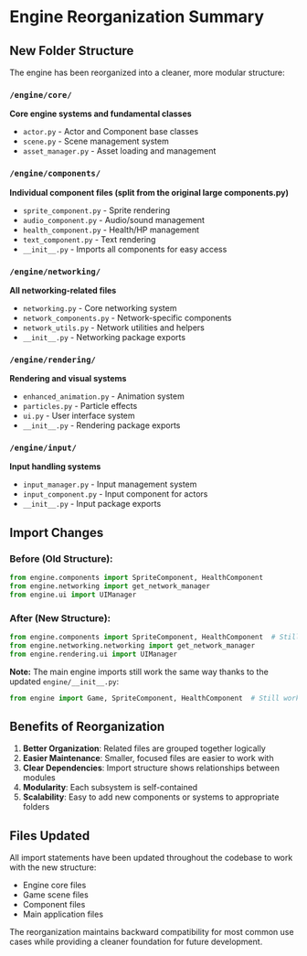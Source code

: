 # Engine Reorganization Summary

## New Folder Structure

The engine has been reorganized into a cleaner, more modular structure:

### `/engine/core/`
**Core engine systems and fundamental classes**
- `actor.py` - Actor and Component base classes
- `scene.py` - Scene management system
- `asset_manager.py` - Asset loading and management

### `/engine/components/`
**Individual component files (split from the original large components.py)**
- `sprite_component.py` - Sprite rendering
- `audio_component.py` - Audio/sound management
- `health_component.py` - Health/HP management
- `text_component.py` - Text rendering
- `__init__.py` - Imports all components for easy access

### `/engine/networking/`
**All networking-related files**
- `networking.py` - Core networking system
- `network_components.py` - Network-specific components
- `network_utils.py` - Network utilities and helpers
- `__init__.py` - Networking package exports

### `/engine/rendering/`
**Rendering and visual systems**
- `enhanced_animation.py` - Animation system
- `particles.py` - Particle effects
- `ui.py` - User interface system
- `__init__.py` - Rendering package exports

### `/engine/input/`
**Input handling systems**
- `input_manager.py` - Input management system
- `input_component.py` - Input component for actors
- `__init__.py` - Input package exports

## Import Changes

### Before (Old Structure):
```python
from engine.components import SpriteComponent, HealthComponent
from engine.networking import get_network_manager
from engine.ui import UIManager
```

### After (New Structure):
```python
from engine.components import SpriteComponent, HealthComponent  # Still works!
from engine.networking.networking import get_network_manager
from engine.rendering.ui import UIManager
```

**Note:** The main engine imports still work the same way thanks to the updated `engine/__init__.py`:
```python
from engine import Game, SpriteComponent, HealthComponent  # Still works!
```

## Benefits of Reorganization

1. **Better Organization**: Related files are grouped together logically
2. **Easier Maintenance**: Smaller, focused files are easier to work with
3. **Clear Dependencies**: Import structure shows relationships between modules
4. **Modularity**: Each subsystem is self-contained
5. **Scalability**: Easy to add new components or systems to appropriate folders

## Files Updated

All import statements have been updated throughout the codebase to work with the new structure:
- Engine core files
- Game scene files
- Component files
- Main application files

The reorganization maintains backward compatibility for most common use cases while providing a cleaner foundation for future development.
